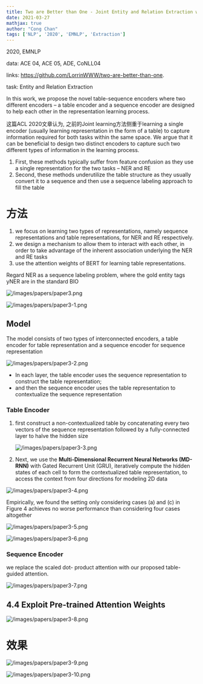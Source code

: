 ```yaml
---
title: Two are Better than One - Joint Entity and Relation Extraction with Table-Sequence Encoders
date: 2021-03-27
mathjax: true
author: "Cong Chan"
tags: ['NLP', '2020', 'EMNLP', 'Extraction']
---
```


2020, EMNLP

data: ACE 04, ACE 05, ADE, CoNLL04

links: https://github.com/LorrinWWW/two-are-better-than-one.

task: Entity and Relation Extraction

<!-- more -->


In this work, we propose the novel table-sequence encoders where two different encoders – a table encoder and a sequence encoder are designed to help each other in the representation learning process.

这篇ACL 2020文章认为, 之前的Joint learning方法侧重于learning a single encoder (usually learning representation in the form of a table) to capture information required for both tasks within the same space. We argue that it can be beneficial to design two distinct encoders to capture such two different types of information in the learning process.

1. First, these methods typically suffer from feature confusion as they use a single representation for the two tasks – NER and RE
2. Second, these methods underutilize the table structure as they usually convert it to a sequence and then use a sequence labeling approach to fill the table

# 方法

1. we focus on learning two types of representations, namely sequence representations and table representations, for NER and RE respectively.
2. we design a mechanism to allow them to interact with each other, in order to take advantage of the inherent association underlying the NER and RE tasks
3. use the attention weights of BERT for learning table representations.

Regard NER as a sequence labeling problem, where the gold entity tags yNER are in the standard BIO

![/images/papers/paper3.png](/images/papers/paper3.png)

![/images/papers/paper3-1.png](/images/papers/paper3-1.png)

## Model

The model consists of two types of interconnected encoders, a table encoder for table representation and a sequence encoder for sequence representation

![/images/papers/paper3-2.png](/images/papers/paper3-2.png)

- In each layer, the table encoder uses the sequence representation to construct the table representation;
- and then the sequence encoder uses the table representation to contextualize the sequence representation

### Table Encoder

1. first construct a non-contextualized table by concatenating every two vectors of the sequence representation followed by a fully-connected layer to halve the hidden size 

    ![/images/papers/paper3-3.png](/images/papers/paper3-3.png)

2. Next, we use the **Multi-Dimensional Recurrent Neural Networks (MD-RNN)** with Gated Recurrent Unit (GRU), iteratively compute the hidden states of each cell to form the contextualized table representation, to access the context from four directions for modeling 2D data

![/images/papers/paper3-4.png](/images/papers/paper3-4.png)

Empirically, we found the setting only considering cases (a) and (c) in Figure 4 achieves no worse performance than considering four cases altogether

![/images/papers/paper3-5.png](/images/papers/paper3-5.png)

![/images/papers/paper3-6.png](/images/papers/paper3-6.png)

### Sequence Encoder

we replace the scaled dot- product attention with our proposed table-guided attention.

![/images/papers/paper3-7.png](/images/papers/paper3-7.png)

## 4.4 Exploit Pre-trained Attention Weights

![/images/papers/paper3-8.png](/images/papers/paper3-8.png)

# 效果

![/images/papers/paper3-9.png](/images/papers/paper3-9.png)

![/images/papers/paper3-10.png](/images/papers/paper3-10.png)